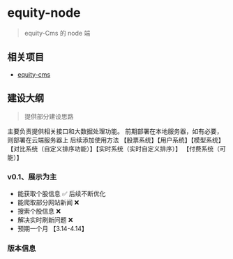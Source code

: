 # equity-node

> equity-Cms 的 node 端

## 相关项目

- [equity-cms](https://github.com/Gaoyuqian/equity)

## 建设大纲

> 提供部分建设思路

主要负责提供相关接口和大数据处理功能。
前期部署在本地服务器，如有必要，则部署在云端服务器上
后续添加使用方法
【股票系统】【用户系统】【模型系统】【对比系统（自定义排序功能）】【实时系统（实时自定义排序）】 【付费系统（可能）】

### v0.1、展示为主

- 能获取个股信息 ✅ 后续不断优化
- 能爬取部分网站新闻 ❌
- 搜索个股信息 ❌
- 解决实时刷新问题 ❌
- 预期一个月 【3.14-4.14】

### 版本信息
